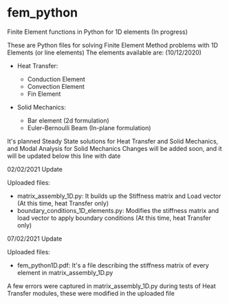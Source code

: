# fem_python
Finite Element functions in Python for 1D elements (In progress)

These are Python files for solving Finite Element Method problems with 1D Elements (or line elements)
The elements available are: (10/12/2020)
- Heat Transfer:
  - Conduction Element
  - Convection Element
  - Fin Element
  
- Solid Mechanics:
  - Bar element (2d formulation)
  - Euler-Bernoulli Beam (In-plane formulation)
  
It's planned Steady State solutions for Heat Transfer and Solid Mechanics, and Modal Analysis for Solid Mechanics
Changes will be added soon, and it will be updated below this line with date 

02/02/2021 Update

Uploaded files:
  - matrix_assembly_1D.py: It builds up the Stiffness matrix and Load vector (At this time, heat Transfer only)
  - boundary_conditions_1D_elements.py: Modifies the stiffness matrix and load vector to apply boundary conditions (At this time, heat Transfer only)

07/02/2021 Update

Uploaded files:
  - fem_python1D.pdf: It's a file describing the stiffness matrix of every element in matrix_assembly_1D.py
  
A few errors were captured in matrix_assembly_1D.py during tests of Heat Transfer modules, these were modified in the uploaded file

